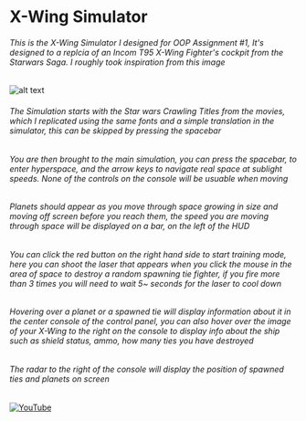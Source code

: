 # X-Wing Simulator 

###### This is the X-Wing Simulator I designed for OOP Assignment #1, It's designed to a replcia of an Incom T95 X-Wing Fighter's cockpit from the Starwars Saga. I roughly took inspiration from this image
![alt text](https://1.bp.blogspot.com/-Zv3K6jtHTlo/Ukdeueux10I/AAAAAAAAABs/nCBZa0GsUwk/s320/Special_Star_Wars_3_SW_X_Wing_1993.jpg "Xwing")
######  The Simulation starts with the Star wars Crawling Titles from the movies, which I replicated using the same fonts and a simple translation in the simulator, this can be skipped by pressing the spacebar
###### You are then brought to the main simulation, you can press the spacebar, to enter hyperspace, and the arrow keys to navigate real space at sublight speeds. None of the controls on the console will be usuable when moving 
###### Planets should appear as you move through space growing in size and moving off screen before you reach them, the speed you are moving through space will be displayed on a bar, on the left of the HUD
###### You can click the red button on the right hand side to start training mode, here you can shoot the laser that appears when you click the mouse in the area of space to destroy a random spawning tie fighter, if you fire more than 3 times you will need to wait 5~ seconds for the laser to cool down
###### Hovering over a planet or a spawned tie will display information about it in the center console of the control panel, you can also hover over the image of your X-Wing to the right on the console to display info about the ship such as shield status, ammo, how many ties you have destroyed
###### The radar to the right of the console will display the position of spawned ties and planets on screen
[![YouTube](https://i.ytimg.com/vi/LAHCX_u4hJ0/1.jpg?time=1513401283883)](https://www.youtube.com/watch?v=LAHCX_u4hJ0&t)
